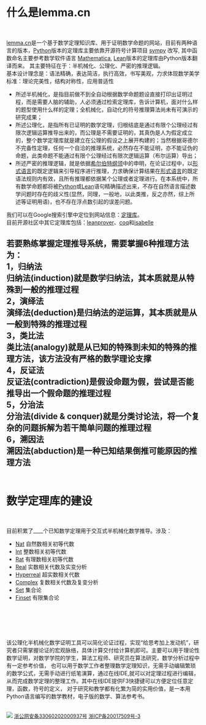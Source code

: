 # 什么是lemma.cn
  <br>

[lemma.cn](../index.php)是一个基于数学定理知识库、用于证明数学命题的网站，目前有两种语言的版本，[Python](../../py/website/index.php)版本的定理库主要依靠开源符号计算项目 
[sympy](https://github.com/sympy/sympy) 改写, 其中函数命名主要参考数学软件语言
[Mathematica](https://reference.wolfram.com/language/index.html.en?source=footer), [Lean](https://github.com/math-proof/lemma/tree/main)版本的定理库由Python版本翻译而来。 
其主要特征在于：半机械化、公理化、严密的推理逻辑。  
基本设计理念是：语法精确，表达简洁，执行高效，书写美观，力求体现数学美学标准：理论完美性，结构对称性，应用普适性
	
	
* 所述半机械化，是指目前做不到全自动根据数学命题题设直接打印出证明过程，而是需要人脑的辅助，人必须通过检索定理库，告诉计算机，面对什么样的题型使用什么样的定理；全机械化，自动化的符号推理算法尚未有可演示的研究成果；
* 所述公理化，是指所有已证明的数学定理，归根结底是通过有限个公理经过有限次逻辑运算推导出来的，而公理是不需要证明的，其真伪是人为假定成立的，整个数学定理库就是建立在公理的假设之上展开构建的；当然根据哥德尔不完备性定理，任何一个自洽的推理系统，必然存在不能证明，亦不能证伪的命题，此类命题不能通过有限个公理经过有限次逻辑运算（布尔运算）导出；
* 所述严密的推理逻辑，就是依据[希尔伯特纲领](https://en.wikipedia.org/wiki/Hilbert%27s_program)中的申明，在论证过程中，以[形式语言](https://en.wikipedia.org/wiki/Formal_language)的既定逻辑来引导程序进行推理，力求确保计算结果在[形式语言](https://en.wikipedia.org/wiki/Formal_language)的既定语法规则内有效，且所有推理都依据某个公理或者定理进行。在本系统中，所有数学命题都将被[Python](https://www.python.org/)或[Lean](https://lean-lang.org/)语句精确描述出来，不存在自然语言描述数学问题时存在的歧义性(显然，同理，一般地，以此类推，反之亦然，综上所述等证明用语)，也不存在浮点数引起的误差问题。  

我们可以在Google搜索引擎中定位到网站信息：[定理库](https://www.google.com.hk/search?q=%E5%AE%9A%E7%90%86%E5%BA%93)。  
目前开源社区中其它定理库包括：[leanprover](https://leanprover-community.github.io/mathlib4_docs/Mathlib/Algebra/Algebra/Basic.html)、[coq](https://github.com/coq/coq)和[isabelle](https://isabelle.in.tum.de/)


若要熟练掌握定理推导系统，需要掌握6种推理方法为：  
1，归纳法  
归纳法(induction)就是数学归纳法，其本质就是从特殊到一般的推理过程  
2，演绎法  
演绎法(deduction)是归纳法的逆运算，其本质就是从一般到特殊的推理过程  
3，类比法  
类比法(analogy)就是从已知的特殊到未知的特殊的推理方法，该方法没有严格的数学理论支撑  
4，反证法  
反证法(contradiction)是假设命题为假，尝试是否能推导出一个假命题的推理过程  
5，分治法  
分治法(divide & conquer)就是分类讨论法，将一个复杂的问题拆解为若干简单问题的推理过程  
6，溯因法  
溯因法(abduction)是一种已知结果倒推可能原因的推理方法
<br><br>
------


# 数学定理库的建设
  <br>
  
目前积累了<label id=count>____</label>个已知数学定理用于交互式半机械化数学推导。涉及：	
	
* [Nat](../?module=Nat) 自然数相关初等代数
* [Int](../?module=Int) 整数相关初等代数
* [Rat](../?module=Rat) 有理数相关初等代数
* [Real](../?module=Real) 实数相关代数及实变分析
* [Hyperreal](../?module=Real) 超实数相关代数
* [Complex](../?module=Real) 复数相关代数及复变分析
* [Set](../?module=Set) 集合论
* [Finset](../?module=Set) 有限集合论

<br><br>
-------
该公理化半机械化数学证明工具可以简化论证过程，实现“给思考加上发动机”，研究者只需掌握论证的宏观脉络，具体计算交付给计算机即可。主要可以用于理论性数学证明，对数学学院的学生，算法工程师、研究员在算法研究，数学分析过程中有一定参考价值，
也可以用于数学工作者整理数学定理知识，无需手动编辑繁琐的数学公式，无需手动进行纸笔演算，通过在线IDE,就可以对定理过程进行编辑，从而完成数学定理的整理工作。其中在线IDE提供F3快捷键可以方便定位任意定理，函数，符号的定义，
对于研究和教学都有化繁为简的实用价值，是一本用Python语言编写的数学教材，电子版的数学、算法参考书。
<br><br>

![](png/national_emblem.png)
[<font size=2>浙公网安备33060202000937号</font>](http://www.beian.gov.cn/portal/registerSystemInfo?recordcode=33060202000937)
[<font size=2>浙ICP备20017509号-3</font>](https://beian.miit.gov.cn/)

<script type=module>
	$('#count').innerHTML = await get("../php/request/count.php");
</script>